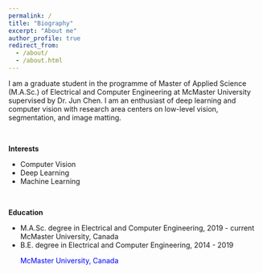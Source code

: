 ```yaml
---
permalink: /
title: "Biography"
excerpt: "About me"
author_profile: true
redirect_from: 
  - /about/
  - /about.html
---
```

I am a graduate student in the programme of Master of Applied Science (M.A.Sc.) of Electrical and Computer Engineering at McMaster University supervised by Dr. Jun Chen. I am an enthusiast of deep learning and computer vision with research area centers on low-level vision, segmentation, and image matting.

<br/>


**Interests**
* Computer Vision
* Deep Learning
* Machine Learning

<br/>

**Education**
* M.A.Sc. degree in Electrical and Computer Engineering, 2019 - current  
  McMaster University, Canada
* B.E. degree in Electrical and Computer Engineering, 2014 - 2019  
  <p style="color:blue">McMaster University, Canada</p>
